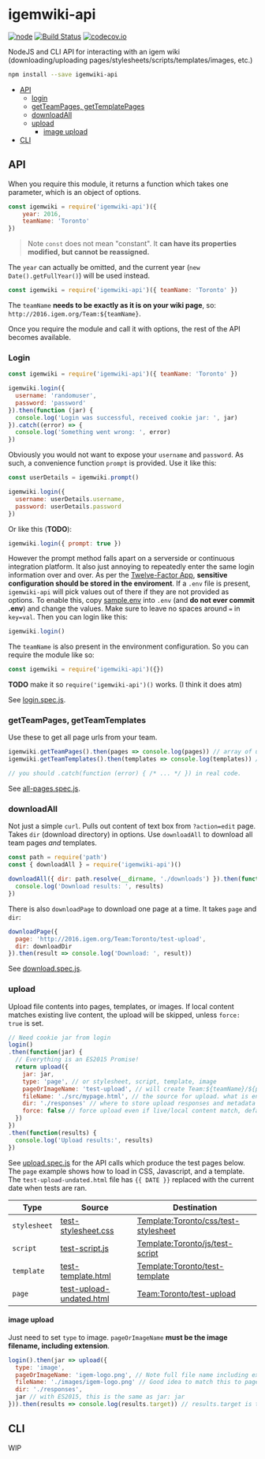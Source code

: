 # igemwiki-api

[![node](https://img.shields.io/badge/node-v6.x-blue.svg)]() [![Build Status](https://travis-ci.org/igemuoftATG/igemwiki-api.svg?branch=master)](https://travis-ci.org/igemuoftATG/igemwiki-api)  [![codecov.io](https://codecov.io/github/igemuoftATG/igemwiki-api/coverage.svg?branch=master)](https://codecov.io/github/igemuoftATG/igemwiki-api?branch=master)

NodeJS and CLI API for interacting with an igem wiki (downloading/uploading pages/stylesheets/scripts/templates/images, etc.)

```bash
npm install --save igemwiki-api
```

- [API](#api)
  * [login](#login)
  * [getTeamPages, getTemplatePages](#getteampages-getteamtemplates)
  * [downloadAll](#downloadall)
  * [upload](#upload)
    - [image upload](#image-upload)
- [CLI](#cli)

## API

When you require this module, it returns a function which takes one parameter, which is an object of options.

```javascript
const igemwiki = require('igemwiki-api')({
    year: 2016,
    teamName: 'Toronto'
})
```

> Note
> `const` does not mean "constant". It **can have its properties modified, but cannot be reassigned.**

The `year` can actually be omitted, and the current year (`new Date().getFullYear()`) will be used instead.

```javascript
const igemwiki = require('igemwiki-api')({ teamName: 'Toronto' })
```

The `teamName` **needs to be exactly as it is on your wiki page**, so: `http://2016.igem.org/Team:${teamName}`.

Once you require the module and call it with options, the rest of the API becomes available.

### Login

```javascript
const igemwiki = require('igemwiki-api')({ teamName: 'Toronto' })

igemwiki.login({
  username: 'randomuser',
  password: 'password'
}).then(function (jar) {
  console.log('Login was successful, received cookie jar: ', jar)
}).catch((error) => {
  console.log('Something went wrong: ', error)
})
```

Obviously you would not want to expose your `username` and `password`. As such, a convenience function `prompt` is provided.
Use it like this:

```javascript
const userDetails = igemwiki.prompt()

igemwiki.login({
  username: userDetails.username,
  password: userDetails.password
})
```

Or like this (**TODO**):

```javascript
igemwiki.login({ prompt: true })
```

However the prompt method falls apart on a serverside or continuous integration
platform. It also just annoying to repeatedly enter the same login information
over and over. As per the [Twelve-Factor App](https://12factor.net), **sensitive
configuration should be stored in the enviroment**. If a `.env` file is present,
`igemwiki-api` will pick values out of there if they are not provided as options.
To enable this, copy [sample.env](./sample.env) into `.env` (and **do not ever
commit .env**) and change the values. Make sure to leave no spaces around `=` in
`key=val`. Then you can login like this:

```javascript
igemwiki.login()
```

The `teamName` is also present in the environment configuration. So you can require the module like so:

```javascript
const igemwiki = require('igemwiki-api')({})
```

**TODO** make it so `require('igemwiki-api')()` works. (I think it does atm)

See [login.spec.js](./test/login.spec.js).

### getTeamPages, getTeamTemplates

Use these to get all page urls from your team.

```javascript
igemwiki.getTeamPages().then(pages => console.log(pages)) // array of urls
igemwiki.getTeamTemplates().then(templates => console.log(templates)) // array of urls as well

// you should .catch(function (error) { /* ... */ }) in real code.
```

See [all-pages.spec.js](./test/all-pages.spec.js).

### downloadAll

Not just a simple `curl`. Pulls out content of text box from `?action=edit`
page. Takes `dir` (download directory) in options. Use `downloadAll` to download
all team pages *and* templates.

```javascript
const path = require('path')
const { downloadAll } = require('igemwiki-api')()

downloadAll({ dir: path.resolve(__dirname, './downloads') }).then(function (results) {
  console.log('Download results: ', results)
})
```

There is also `downloadPage` to download one page at a time. It takes `page` and `dir`:

```javascript
downloadPage({
  page: 'http://2016.igem.org/Team:Toronto/test-upload',
  dir: downloadDir
}).then(result => console.log('Download: ', result))
```

See [download.spec.js](./test/download.spec.js).

### upload

Upload file contents into pages, templates, or images. If local content matches
existing live content, the upload will be skipped, unless `force: true` is set.

```javascript
// Need cookie jar from login
login()
.then(function(jar) {
  // Everything is an ES2015 Promise!
  return upload({
    jar: jar,
    type: 'page', // or stylesheet, script, template, image
    pageOrImageName: 'test-upload', // will create Team:${teamName}/${pageOrImageName} for 'page', or Template:${teamName}/{css|js}/..
    fileName: './src/mypage.html', // the source for upload. what is entered into update page text box.
    dir: './responses' // where to store upload responses and metadata
    force: false // force upload even if live/local content match, default is false
  })
})
.then(function(results) {
  console.log('Upload results:', results)
})
```

See [upload.spec.js](./test/upload.spec.js) for the API calls which produce the
test pages below. The `page` example shows how to load in CSS, Javascript, and a
template. The `test-upload-undated.html` file has `{{ DATE }}` replaced with the
current date when tests are ran.

| Type         | Source                                                            | Destination                                                                                       |
|--------------|-------------------------------------------------------------------|---------------------------------------------------------------------------------------------------|
| `stylesheet` | [test-stylesheet.css](./test/files/test-stylesheet.css)           | [Template:Toronto/css/test-stylesheet](http://2016.igem.org/Template:Toronto/css/test-stylesheet?action=edit) |
| `script`     | [test-script.js](./test/files/test-script.js)                     | [Template:Toronto/js/test-script](http://2016.igem.org/Template:Toronto/js/test-script?action=edit)           |
| `template`   | [test-template.html](./test/files/test-template.html)             | [Template:Toronto/test-template](http://2016.igem.org/Template:Toronto/test-template?action=edit)             |
| `page`       | [test-upload-undated.html](./test/files/test-upload-undated.html) | [Team:Toronto/test-upload](http://2016.igem.org/Team:Toronto/test-upload)                                     |

#### image upload

Just need to set `type` to image. `pageOrImageName` **must be the image
filename, including extension**.

```javascript
login().then(jar => upload({
  type: 'image',
  pageOrImageName: 'igem-logo.png', // Note full file name including extension
  fileName: './images/igem-logo.png' // Good idea to match this to pageOrImageName,
  dir: './responses',
  jar // with ES2015, this is the same as jar: jar
})).then(results => console.log(results.target)) // results.target is the direct image link
```

## CLI

WIP
